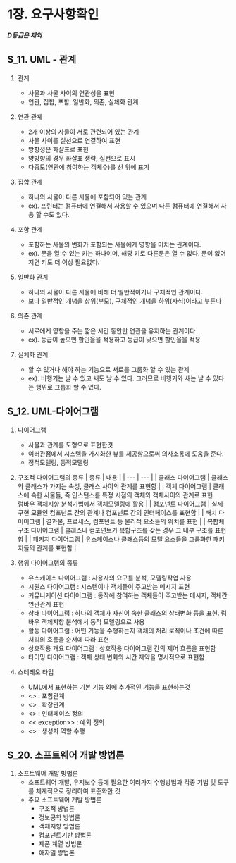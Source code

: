 1장. 요구사항확인
===
**_D등급은 제외_**

S_11. UML - 관계
---
1. 관계
	+ 사물과 사물 사이의 연관성을 표현
	+ 연관, 집합, 포함, 일반화, 의존, 실체화 관계
	
2. 연관 관계
	+ 2개 이상의 사물이 서로 관련되어 있는 관계
	+ 사물 사이를 실선으로 연결하여 표현
	+ 방향성은 화살표로 표현
	+ 양방향의 경우 화살표 생략, 실선으로 표시
	+ 다중도(연관에 참여하는 객체수)를 선 위에 표기

3. 집합 관계
	+ 하나의 사물이 다른 사물에 포함되어 있는 관계
	+ ex). 프린터는 컴퓨터에 연결해서 사용할 수 있으며 다른 컴퓨터에 연결해서 사용 할 수도 있다.

4. 포함 관계
	+ 포함하는 사물의 변화가 포함되는 사물에게 영항을 미치는 관계이다.
	+ ex). 문을 열 수 있는 키는 하나이며, 해당 키로 다른문은 열 수 없다. 문이 없어지면 키도 더 이상 필요없다.
	
5. 일반화 관계
	+ 하나의 사물이 다른 사물에 비해 더 일반적이거나 구체적인 관계이다.
	+ 보다 일반적인 개념을 상위(부모), 구체적인 개념을 하위(자식)이라고 부른다

6. 의존 관계
	+ 서로에게 영향을 주는 짧은 시간 동안만 연관을 유지하는 관계이다
	+ ex). 등급이 높으면 할인율을 적용하고 등급이 낮으면 할인율을 적용

7. 실체화 관계
	+ 할 수 있거나 해야 하는 기능으로 서로를 그룹화 할 수 있는 관계
	+ ex). 비행기는 날 수 있고 새도 날 수 있다. 그러므로 비행기와 새는 날 수 있다는 행위로 그룹화 할 수 있다.

S_12. UML-다이어그램
---
1. 다이어그램
	+ 사물과 관계를 도형으로 표현한것
	+ 여러관점에서 시스템을 가시화한 뷰를 제공함으로써 의사소통에 도움을 준다.
	+ 정적모델링, 동적모델링

2. 구조적 다이어그램의 종류
	| 종류 | 내용 |
	| --- | --- |
	| 클래스 다이어그램 | 클래스와 클래스가 가지는 속성, 클래스 사이의 관계를 표현함 |
	| 객체 다이어그램 | 클래스에 속한 사물들, 즉 인스턴스를 특정 시점의 객체와 객체사이의 관계로 표현<br />럼바우 객체지향 분석기법에서 객체모델링에 활용 |
	| 컴포넌트 다이어그램 | 실제 구현 모듈인 컴포넌트 간의 관계나 컴포넌트 간의 인터페이스를 표현함 |
	| 배치 다이어그램 | 결과물, 프로세스, 컴포넌트 등 물리적 요소들의 위치를 표현 |
	| 복합체 구조 다이어그램 | 클래스나 컴포넌트가 복합구조를 갖는 경우 그 내부 구조를 표현함 |
	| 패키지 다이어그램 | 유스케이스나 클래스등의 모델 요소들을 그룹화한 패키지들의 관계를 표현함 |
	
3. 행위 다이어그램의 종류
	+ 유스케이스 다이어그램 : 사용자의 요구를 분석, 모델링작업 사용
	+ 시퀀스 다이어그램 : 시스템이나 객체들이 주고받는 메시지 표현
	+ 커뮤니케이션 다이어그램 : 동작에 참여하는 객체들이 주고받는 메시지, 객체간 연관관계 표현
	+ 상태 다이어그램 : 하나의 객체가 자신이 속한 클래스의 상태변화 등을 표현. 럼바우 객체지향 분석에서 동적 모델링으로 사용
	+ 활동 다이어그램 : 어떤 기능을 수행하는지 객체의 처리 로직이나 조건에 따른 처리의 흐름을 순서에 따라 표현
	+ 상호작용 개요 다이어그램 : 상호작용 다이어그램 간의 제어 흐름을 표현함
	+ 타이밍 다이어그램 : 객체 상태 변화와 시간 제약을 명시적으로 표현함

4. 스테레오 타입
	+ UML에서 표현하는 기본 기능 외에 추가적인 기능을 표현하는것
	+ <<include>> : 포함관계
	+  <<extend>> : 확장관계
	+  <<interface>> : 인터페이스 정의
	+  << exception>> : 예외 정의
	+  <<constructor>> : 생성자 역할 수행



S_20. 소프트웨어 개발 방법론
---

1. 소프트웨어 개발 방법론
	+ 소프트웨어 개발, 유지보수 등에 필요한 여러가지 수행방법과 각종 기법 및 도구를 체계적으로
	정리하여 표준화한 것
	+ 주요 소프트웨어 개발 방법론
		- 구조적 방법론
		- 정보공학 방법론
		- 객체지향 방법론
		- 컴포넌트기반 방법론
		- 제품 계열 방법론
		- 애자일 방법론

